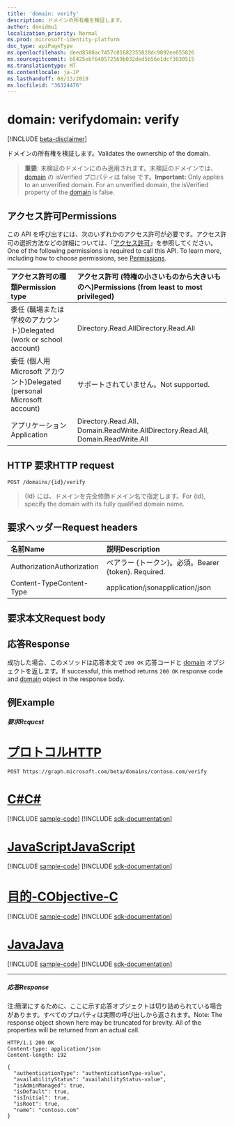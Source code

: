 ```yaml
---
title: 'domain: verify'
description: ドメインの所有権を検証します。
author: davidmu1
localization_priority: Normal
ms.prod: microsoft-identity-platform
doc_type: apiPageType
ms.openlocfilehash: deed8580ac7457c01682355028dc9092ee055826
ms.sourcegitcommit: b5425ebf648572569b032ded5b56e1dcf3830515
ms.translationtype: MT
ms.contentlocale: ja-JP
ms.lasthandoff: 08/13/2019
ms.locfileid: "36324476"
---
```

# <a name="domain-verify"></a><span data-ttu-id="65da9-103">domain: verify</span><span class="sxs-lookup"><span data-stu-id="65da9-103">domain: verify</span></span>

[!INCLUDE [beta-disclaimer](../../includes/beta-disclaimer.md)]

<span data-ttu-id="65da9-104">ドメインの所有権を検証します。</span><span class="sxs-lookup"><span data-stu-id="65da9-104">Validates the ownership of the domain.</span></span>

> <span data-ttu-id="65da9-p101">**重要:** 未検証のドメインにのみ適用されます。未検証のドメインでは、[domain](../resources/domain.md) の isVerified プロパティは false です。</span><span class="sxs-lookup"><span data-stu-id="65da9-p101">**Important:** Only applies to an unverified domain. For an unverified domain, the isVerified property of the [domain](../resources/domain.md) is false.</span></span>

## <a name="permissions"></a><span data-ttu-id="65da9-107">アクセス許可</span><span class="sxs-lookup"><span data-stu-id="65da9-107">Permissions</span></span>

<span data-ttu-id="65da9-p102">この API を呼び出すには、次のいずれかのアクセス許可が必要です。アクセス許可の選択方法などの詳細については、「[アクセス許可](/graph/permissions-reference)」を参照してください。</span><span class="sxs-lookup"><span data-stu-id="65da9-p102">One of the following permissions is required to call this API. To learn more, including how to choose permissions, see [Permissions](/graph/permissions-reference).</span></span>


|<span data-ttu-id="65da9-110">アクセス許可の種類</span><span class="sxs-lookup"><span data-stu-id="65da9-110">Permission type</span></span>      | <span data-ttu-id="65da9-111">アクセス許可 (特権の小さいものから大きいものへ)</span><span class="sxs-lookup"><span data-stu-id="65da9-111">Permissions (from least to most privileged)</span></span>              |
|:--------------------|:---------------------------------------------------------|
|<span data-ttu-id="65da9-112">委任 (職場または学校のアカウント)</span><span class="sxs-lookup"><span data-stu-id="65da9-112">Delegated (work or school account)</span></span> | <span data-ttu-id="65da9-113">Directory.Read.All</span><span class="sxs-lookup"><span data-stu-id="65da9-113">Directory.Read.All</span></span>    |
|<span data-ttu-id="65da9-114">委任 (個人用 Microsoft アカウント)</span><span class="sxs-lookup"><span data-stu-id="65da9-114">Delegated (personal Microsoft account)</span></span> | <span data-ttu-id="65da9-115">サポートされていません。</span><span class="sxs-lookup"><span data-stu-id="65da9-115">Not supported.</span></span>    |
|<span data-ttu-id="65da9-116">アプリケーション</span><span class="sxs-lookup"><span data-stu-id="65da9-116">Application</span></span> | <span data-ttu-id="65da9-117">Directory.Read.All、Domain.ReadWrite.All</span><span class="sxs-lookup"><span data-stu-id="65da9-117">Directory.Read.All, Domain.ReadWrite.All</span></span> |

## <a name="http-request"></a><span data-ttu-id="65da9-118">HTTP 要求</span><span class="sxs-lookup"><span data-stu-id="65da9-118">HTTP request</span></span>

<!-- { "blockType": "ignored" } -->
```http
POST /domains/{id}/verify
```

> <span data-ttu-id="65da9-119">{Id} には、ドメインを完全修飾ドメイン名で指定します。</span><span class="sxs-lookup"><span data-stu-id="65da9-119">For {id}, specify the domain with its fully qualified domain name.</span></span>

## <a name="request-headers"></a><span data-ttu-id="65da9-120">要求ヘッダー</span><span class="sxs-lookup"><span data-stu-id="65da9-120">Request headers</span></span>

| <span data-ttu-id="65da9-121">名前</span><span class="sxs-lookup"><span data-stu-id="65da9-121">Name</span></span>       | <span data-ttu-id="65da9-122">説明</span><span class="sxs-lookup"><span data-stu-id="65da9-122">Description</span></span>|
|:---------------|:----------|
| <span data-ttu-id="65da9-123">Authorization</span><span class="sxs-lookup"><span data-stu-id="65da9-123">Authorization</span></span>  | <span data-ttu-id="65da9-p103">ベアラー {トークン}。必須。</span><span class="sxs-lookup"><span data-stu-id="65da9-p103">Bearer {token}. Required.</span></span>|
| <span data-ttu-id="65da9-126">Content-Type</span><span class="sxs-lookup"><span data-stu-id="65da9-126">Content-Type</span></span>  | <span data-ttu-id="65da9-127">application/json</span><span class="sxs-lookup"><span data-stu-id="65da9-127">application/json</span></span> |

## <a name="request-body"></a><span data-ttu-id="65da9-128">要求本文</span><span class="sxs-lookup"><span data-stu-id="65da9-128">Request body</span></span>

## <a name="response"></a><span data-ttu-id="65da9-129">応答</span><span class="sxs-lookup"><span data-stu-id="65da9-129">Response</span></span>

<span data-ttu-id="65da9-130">成功した場合、このメソッドは応答本文で `200 OK` 応答コードと [domain](../resources/domain.md) オブジェクトを返します。</span><span class="sxs-lookup"><span data-stu-id="65da9-130">If successful, this method returns `200 OK` response code and [domain](../resources/domain.md) object in the response body.</span></span>

## <a name="example"></a><span data-ttu-id="65da9-131">例</span><span class="sxs-lookup"><span data-stu-id="65da9-131">Example</span></span>
##### <a name="request"></a><span data-ttu-id="65da9-132">要求</span><span class="sxs-lookup"><span data-stu-id="65da9-132">Request</span></span>

# <a name="httptabhttp"></a>[<span data-ttu-id="65da9-133">プロトコル</span><span class="sxs-lookup"><span data-stu-id="65da9-133">HTTP</span></span>](#tab/http)
<!-- {
  "blockType": "request",
  "name": "domain_verify"
}-->
```http
POST https://graph.microsoft.com/beta/domains/contoso.com/verify
```
# <a name="ctabcsharp"></a>[<span data-ttu-id="65da9-134">C#</span><span class="sxs-lookup"><span data-stu-id="65da9-134">C#</span></span>](#tab/csharp)
[!INCLUDE [sample-code](../includes/snippets/csharp/domain-verify-csharp-snippets.md)]
[!INCLUDE [sdk-documentation](../includes/snippets/snippets-sdk-documentation-link.md)]

# <a name="javascripttabjavascript"></a>[<span data-ttu-id="65da9-135">JavaScript</span><span class="sxs-lookup"><span data-stu-id="65da9-135">JavaScript</span></span>](#tab/javascript)
[!INCLUDE [sample-code](../includes/snippets/javascript/domain-verify-javascript-snippets.md)]
[!INCLUDE [sdk-documentation](../includes/snippets/snippets-sdk-documentation-link.md)]

# <a name="objective-ctabobjc"></a>[<span data-ttu-id="65da9-136">目的-C</span><span class="sxs-lookup"><span data-stu-id="65da9-136">Objective-C</span></span>](#tab/objc)
[!INCLUDE [sample-code](../includes/snippets/objc/domain-verify-objc-snippets.md)]
[!INCLUDE [sdk-documentation](../includes/snippets/snippets-sdk-documentation-link.md)]

# <a name="javatabjava"></a>[<span data-ttu-id="65da9-137">Java</span><span class="sxs-lookup"><span data-stu-id="65da9-137">Java</span></span>](#tab/java)
[!INCLUDE [sample-code](../includes/snippets/java/domain-verify-java-snippets.md)]
[!INCLUDE [sdk-documentation](../includes/snippets/snippets-sdk-documentation-link.md)]

---


##### <a name="response"></a><span data-ttu-id="65da9-138">応答</span><span class="sxs-lookup"><span data-stu-id="65da9-138">Response</span></span>
<span data-ttu-id="65da9-p104">注:簡潔にするために、ここに示す応答オブジェクトは切り詰められている場合があります。すべてのプロパティは実際の呼び出しから返されます。</span><span class="sxs-lookup"><span data-stu-id="65da9-p104">Note: The response object shown here may be truncated for brevity. All of the properties will be returned from an actual call.</span></span>
<!-- {
  "blockType": "response",
  "truncated": true,
  "@odata.type": "microsoft.graph.domain"
} -->
```http
HTTP/1.1 200 OK
Content-type: application/json
Content-length: 192

{
  "authenticationType": "authenticationType-value",
  "availabilityStatus": "availabilityStatus-value",
  "isAdminManaged": true,
  "isDefault": true,
  "isInitial": true,
  "isRoot": true,
  "name": "contoso.com"
}
```

<!-- uuid: 8fcb5dbc-d5aa-4681-8e31-b001d5168d79
2015-10-25 14:57:30 UTC -->
<!--
{
  "type": "#page.annotation",
  "description": "domain: verify",
  "keywords": "",
  "section": "documentation",
  "tocPath": "",
  "suppressions": [
  ]
}
-->
